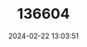 ---
title: "136604"
category: "Melomys bannisteri"
draft: false
date: 2024-02-22 13:03:51
languages:
  English: ["Great Kai Island Melomys"]
---